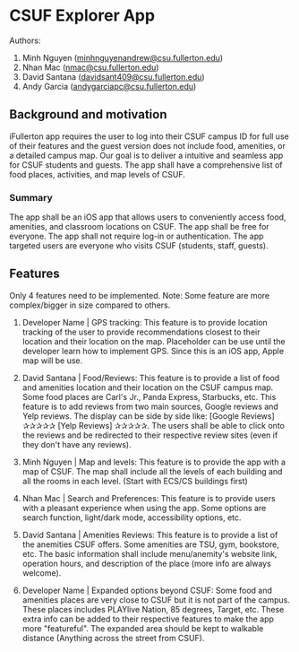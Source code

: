 # CSUF Explorer App
Authors:
1. Minh Nguyen (minhnguyenandrew@csu.fullerton.edu)
2. Nhan Mac (nmac@csu.fullerton.edu)
3. David Santana (davidsant409@csu.fullerton.edu)
4. Andy Garcia (andygarciapc@csu.fullerton.edu)


## Background and motivation
iFullerton app requires the user to log into their CSUF campus ID for full use of their features and the guest version does not include food, amenities, or a detailed campus map. Our goal is to deliver a intuitive and seamless app for CSUF students and guests. The app shall have a comprehensive list of food places, activities, and map levels of CSUF. 

### Summary
The app shall be an iOS app that allows users to conveniently access food, amenities, and classroom locations on CSUF. The app shall be free for everyone. The app shall not require log-in or authentication. The app targeted users are everyone who visits CSUF (students, staff, guests).

## Features
Only 4 features need to be implemented.
Note: Some feature are more complex/bigger in size compared to others. 

1. Developer Name | GPS tracking: This feature is to provide location tracking of the user to provide recommendations closest to their location and their location on the map. Placeholder can be use until the developer learn how to implement GPS. Since this is an iOS app, Apple map will be use.

2. David Santana | Food/Reviews: This feature is to provide a list of food and amenities location and their location on the CSUF campus map. Some food places are Carl's Jr., Panda Express, Starbucks, etc. This feature is to add reviews from two main sources, Google reviews and Yelp reviews. The display can be side by side like: [Google Reviews] ✰✰✰✰✰    [Yelp Reviews] ✰✰✰✰✰. The users shall be able to click onto the reviews and be redirected to their respective review sites (even if they don't have any reviews).

3. Minh Nguyen | Map and levels: This feature is to provide the app with a map of CSUF. The map shall include all the levels of each building and all the rooms in each level. (Start with ECS/CS buildings first)

4. Nhan Mac | Search and Preferences: This feature is to provide users with a pleasant experience when using the app. Some options are search function, light/dark mode, accessibility options, etc.

5. David Santana | Amenities Reviews: This feature is to provide a list of the anemities CSUF offers. Some amenities are TSU, gym, bookstore, etc. The basic information shall include menu/anemity's website link, operation hours, and description of the place (more info are always welcome).

6. Developer Name | Expanded options beyond CSUF: Some food and amenities places are very close to CSUF but it is not part of the campus. These places includes PLAYlive Nation, 85 degrees, Target, etc. These extra info can be added to their respective features to make the app more "featureful". The expanded area should be kept to walkable distance (Anything across the street from CSUF). 
